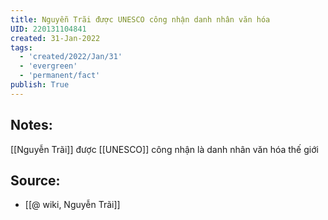 ```yaml
---
title: Nguyễn Trãi được UNESCO công nhận danh nhân văn hóa
UID: 220131104841
created: 31-Jan-2022
tags:
  - 'created/2022/Jan/31'
  - 'evergreen'
  - 'permanent/fact'
publish: True
---
```

## Notes:
[[Nguyễn Trãi]] được [[UNESCO]] công nhận là danh nhân văn hóa thế giới

## Source:
- [[@ wiki, Nguyễn Trãi]]


